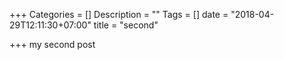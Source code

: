 +++
Categories = []
Description = ""
Tags = []
date = "2018-04-29T12:11:30+07:00"
title = "second"

+++
my second post
